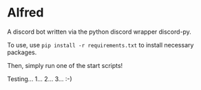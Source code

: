 # Alfred
A discord bot written via the python discord wrapper discord-py.

To use, use `pip install -r requirements.txt` to install necessary packages.

Then, simply run one of the start scripts!

Testing... 1... 2... 3...
:-)
